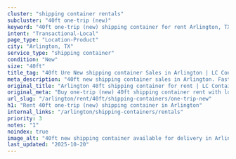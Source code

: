 ```yaml
---
cluster: "shipping container rentals"
subcluster: "40ft one-trip (new)"
keyword: "40ft one-trip (new) shipping container for rent Arlington, TX"
intent: "Transactional-Local"
page_type: "Location-Product"
city: "Arlington, TX"
service_type: "shipping container"
condition: "New"
size: "40ft"
title_tag: "40ft Ure New shipping container Sales in Arlington | LC Container"
meta_description: "40ft new shipping container sales in Arlington. Fast delivery, competitive pricing. Serving shipping containers area. Quote ID: SQX. Call (214) 524-4168 for your free quote today."
original_title: "Arlington 40ft shipping container for rent | LC Container"
original_meta: "Buy one-trip (new) 40ft shipping container rent with local delivery in Arlington, TX. LC Container — local Since 2003. Request a fast quote today."
url_slug: "/arlington/rent/40ft/shipping-containers/one-trip-new"
h1: "Rent 40ft one-trip (new) shipping container in Arlington"
internal_links: "/arlington/shipping-containers/rentals"
priority: 3
notes: "1"
noindex: true
image_alt: "40ft new shipping container available for delivery in Arlington"
last_updated: "2025-10-20"
---
```


<!-- TODO: Add unique city/inventory copy, images, and internal links here. -->
